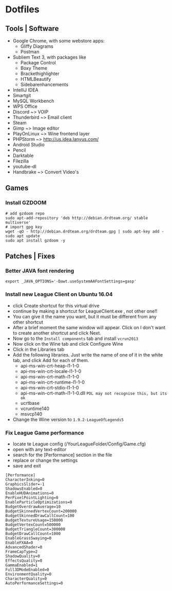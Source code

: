 # Dotfiles

## Tools | Software

- Google Chrome, with some webstore apps:
  - Gliffy Diagrams
  - Postman
- Subliem Text 3, with packages like
  - Package Control
  - Boxy Theme
  - Brackethighlighter
  - HTMLBeautify
  - Sidebarenhancements
- IntelliJ IDEA
- Smartgit
- MySQL Workbench
- WPS Office
- Discord ~> VOIP
- Thunderbird ~> Email client
- Steam
- Gimp ~> Image editor
- PlayOnLinux ~> Wine frontend layer
- PHPStorm ~> http://us.idea.lanyus.com/
- Android Studio
- Pencil
- Darktable
- Filezilla
- youtube-dl
- Handbrake ~> Convert Video's

## Games

### Install GZDOOM

```
# add gzdoom repo
sudo apt-add-repository 'deb http://debian.drdteam.org/ stable multiverse'
# import gpg key
wget -qO - http://debian.drdteam.org/drdteam.gpg | sudo apt-key add -
sudo apt update
sudo apt install gzdoom -y
```
## Patches | Fixes

### Better JAVA font rendering

`export _JAVA_OPTIONS='-Dawt.useSystemAAFontSettings=gasp'`

### Install new League Client on Ubuntu 16.04

- click Create shortcut for this virtual drive
- continue by making a shortcut for LeagueClient.exe , not other one!!
- You can give it the name you want, but it must be different from any other shortcut
- After a brief moment the same window will appear. Click on I don't want to create another shortcut and click Next.
- Now go to the `Install components` tab and install `vcrun2013`
- Now click on the Wine tab and click Configure Wine
- Click in the Libraries tab
- Add the following libraries. Just write the name of one of it in the white tab, and click Add for each of them.
  - api-ms-win-crt-heap-l1-1-0
  - api-ms-win-crt-locale-l1-1-0
  - api-ms-win-crt-math-l1-1-0
  - api-ms-win-crt-runtime-l1-1-0
  - api-ms-win-crt-stdio-l1-1-0
  - api-ms-win-crt-math-l1-1-0.dll `POL may not recognise this, but its ok`
  - ucrtbase
  - vcruntime140
  - msvcp140
- Change the Wine version to `1.9.2-LeagueOfLegends5`

### Fix League Game performance

- locate te League config (/YourLeagueFolder/Config/Game.cfg)
- open with any text-editor
- search for the [Performance] section in the file
- replace or change the settings
- save and exit

```
[Performance]
CharacterInking=0
GraphicsSlider=-1
ShadowsEnabled=0
EnableHUDAnimations=0
PerPixelPointLighting=0
EnableParticleOptimizations=0
BudgetOverdrawAverage=10
BudgetSkinnedVertexCount=200000
BudgetSkinnedDrawCallCount=100
BudgetTextureUsage=150000
BudgetVertexCount=500000
BudgetTriangleCount=300000
BudgetDrawCallCount=1000
EnableGrassSwaying=0
EnableFXAA=0
AdvancedShader=0
FrameCapType=2
ShadowQuality=0
EffectsQuality=0
GammaEnabled=1
Full3DModeEnabled=0
EnvironmentQuality=0
CharacterQuality=0
AutoPerformanceSettings=0
```
